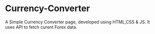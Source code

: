 # Currency-Converter
A Simple Currency Converter page, developed using HTML,CSS &amp; JS. It uses API to fetch curent Forex data.
